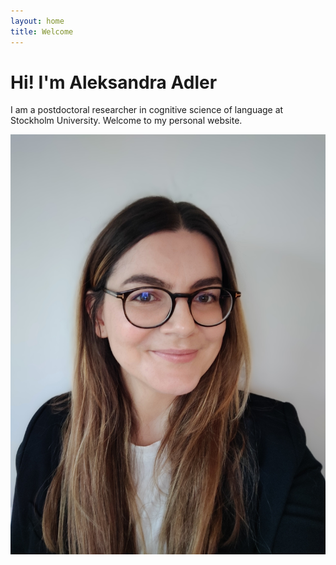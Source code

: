 ```yaml
---
layout: home
title: Welcome
---
```


# Hi! I'm Aleksandra Adler

I am a postdoctoral researcher in cognitive science of language at Stockholm University.
Welcome to my personal website.

![My Photo](adler_tolk.jpg)
